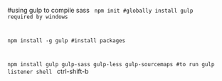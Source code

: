 #using gulp to compile sass
<code>
npm init
#globally install gulp required by windows

npm install -g gulp
#install packages

npm install gulp gulp-sass gulp-less gulp-sourcemaps #to run gulp listener shell
</code>
ctrl-shift-b

